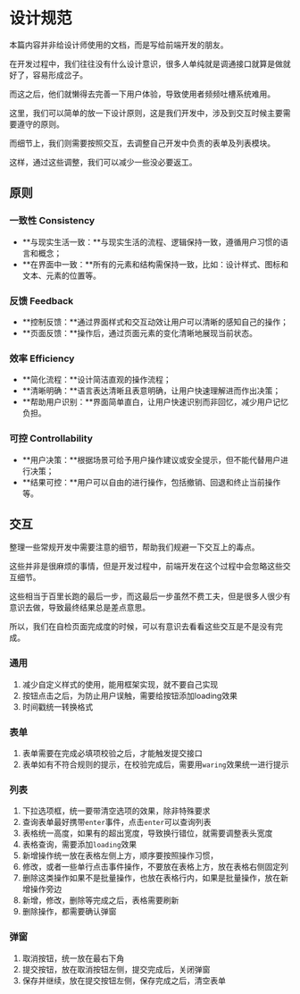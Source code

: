 # 设计规范

本篇内容并非给设计师使用的文档，而是写给前端开发的朋友。

在开发过程中，我们往往没有什么设计意识，很多人单纯就是调通接口就算是做就好了，容易形成岔子。

而这之后，他们就懒得去完善一下用户体验，导致使用者频频吐槽系统难用。

这里，我们可以简单的放一下设计原则，这是我们开发中，涉及到交互时候主要需要遵守的原则。

而细节上，我们则需要按照交互，去调整自己开发中负责的表单及列表模块。

这样，通过这些调整，我们可以减少一些没必要返工。



## 原则

### 一致性 Consistency

- **与现实生活一致：**与现实生活的流程、逻辑保持一致，遵循用户习惯的语言和概念；
- **在界面中一致：**所有的元素和结构需保持一致，比如：设计样式、图标和文本、元素的位置等。

### 反馈 Feedback

- **控制反馈：**通过界面样式和交互动效让用户可以清晰的感知自己的操作；
- **页面反馈：**操作后，通过页面元素的变化清晰地展现当前状态。

### 效率 Efficiency

- **简化流程：**设计简洁直观的操作流程；
- **清晰明确：**语言表达清晰且表意明确，让用户快速理解进而作出决策；
- **帮助用户识别：**界面简单直白，让用户快速识别而非回忆，减少用户记忆负担。

### 可控 Controllability

- **用户决策：**根据场景可给予用户操作建议或安全提示，但不能代替用户进行决策；
- **结果可控：**用户可以自由的进行操作，包括撤销、回退和终止当前操作等。





## 交互

整理一些常规开发中需要注意的细节，帮助我们规避一下交互上的毒点。

这些并非是很麻烦的事情，但是开发过程中，前端开发在这个过程中会忽略这些交互细节。

这些相当于百里长跑的最后一步，而这最后一步虽然不费工夫，但是很多人很少有意识去做，导致最终结果总是差点意思。

所以，我们在自检页面完成度的时候，可以有意识去看看这些交互是不是没有完成。



### 通用

1. 减少自定义样式的使用，能用框架实现，就不要自己实现
2. 按钮点击之后，为防止用户误触，需要给按钮添加loading效果
3. 时间戳统一转换格式



### 表单

1. 表单需要在完成必填项校验之后，才能触发提交接口
2. 表单如有不符合规则的提示，在校验完成后，需要用`waring`效果统一进行提示



### 列表

1. 下拉选项框，统一要带清空选项的效果，除非特殊要求
2. 查询表单最好携带`enter`事件，点击`enter`可以查询列表
3. 表格统一高度，如果有的超出宽度，导致换行错位，就需要调整表头宽度
4. 表格查询，需要添加`loading`效果
5. 新增操作统一放在表格左侧上方，顺序要按照操作习惯，
6. 修改，或者一些单行点击事件操作，不要放在表格上方，放在表格右侧固定列
7. 删除这类操作如果不是批量操作，也放在表格行内，如果是批量操作，放在新增操作旁边
8. 新增，修改，删除等完成之后，表格需要刷新
9. 删除操作，都需要确认弹窗



### 弹窗

1. 取消按钮，统一放在最右下角
2. 提交按钮，放在取消按钮左侧，提交完成后，关闭弹窗
3. 保存并继续，放在提交按钮左侧，保存完成之后，清空表单